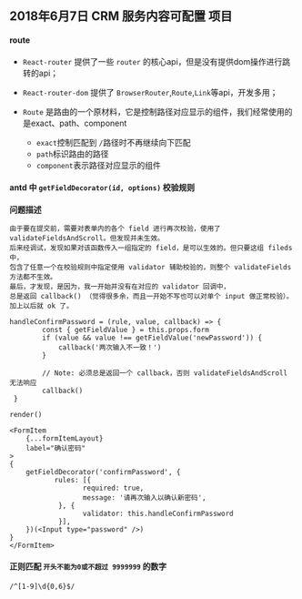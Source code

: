 ## 2018年6月7日 CRM 服务内容可配置 项目

#### route

* `React-router` 提供了一些 `router` 的核心api，但是没有提供dom操作进行跳转的api；
* `React-router-dom` 提供了 `BrowserRouter`,`Route`,`Link`等api，开发多用；
* `Route` 是路由的一个原材料，它是控制路径对应显示的组件，我们经常使用的是exact、path、component

    * `exact`控制匹配到 `/`路径时不再继续向下匹配
    * `path`标识路由的路径
    * `component`表示路径对应显示的组件
    
  
#### antd 中 `getFieldDecorator(id, options)` 校验规则

**问题描述**

```
由于要在提交前，需要对表单内的各个 field 进行再次校验，使用了 validateFieldsAndScroll。但发现并未生效。
后来经调试，发现如果对该函数传入一组指定的 field，是可以生效的。但只要这组 fileds 中，
包含了任意一个在校验规则中指定使用 validator 辅助校验的，则整个 validateFields 方法都不生效。
最后，才发现，是因为，我一开始并没有在对应的 validator 回调中，
总是返回 callback() （觉得很多余，而且一开始不写也可以对单个 input 做正常校验）。加上以后就 ok 了。

```

```
handleConfirmPassword = (rule, value, callback) => {
        const { getFieldValue } = this.props.form
        if (value && value !== getFieldValue('newPassword')) {
            callback('两次输入不一致！')
        }

        // Note: 必须总是返回一个 callback，否则 validateFieldsAndScroll 无法响应
        callback()
 }
```

`render()`

```
<FormItem
    {...formItemLayout}
    label="确认密码"
>
{
    getFieldDecorator('confirmPassword', {
           rules: [{
                  required: true,
                  message: '请再次输入以确认新密码',
            }, {
                  validator: this.handleConfirmPassword
            }],
    })(<Input type="password" />)
}
</FormItem>

```

#### 正则匹配 `开头不能为0或不超过 9999999` 的数字 

  `/^[1-9]\d{0,6}$/`
  
#### 



















